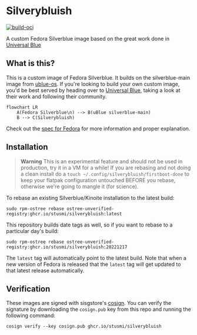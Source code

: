 # Silverybluish

[![build-oci](https://github.com/stusmi/silverybluish/actions/workflows/build.yml/badge.svg)](https://github.com/stusmi/silverybluish/actions/workflows/build.yml)

A custom Fedora Silverblue image based on the great work done in [Universal Blue](https://ublue.it)

## What is this?

This is a custom image of Fedora Silverblue. It builds on the silverblue-main image from [ublue-os](https://github.com/ublue-os/main). If you're looking to build your own custom image, you'd be best served by heading over to [Universal Blue](https://ublue.it), taking a look at their work and following their community.

```mermaid
flowchart LR
    A(Fedora Silverblue\n) --> B(uBlue silverblue-main)
    B --> C(Silverybluish)
```

Check out the [spec for Fedora](https://fedoraproject.org/wiki/Changes/OstreeNativeContainerStable) for more information and proper explanation.

## Installation

> **Warning**
> This is an experimental feature and should not be used in production, try it in a VM for a while! If you are rebasing and not doing a clean install do a `touch ~/.config/silverybluish/firstboot-done` to keep your flatpak configuration untouched BEFORE you rebase, otherwise we're going to mangle it (for science).

To rebase an existing Silverblue/Kinoite installation to the latest build:

```
sudo rpm-ostree rebase ostree-unverified-registry:ghcr.io/stusmi/silverybluish:latest
```

This repository builds date tags as well, so if you want to rebase to a particular day's build:

```
sudo rpm-ostree rebase ostree-unverified-registry:ghcr.io/stusmi/silverybluish:20221217
```

The `latest` tag will automatically point to the latest build. Note that when a new version of Fedora is released that the `latest` tag will get updated to that latest release automatically.

## Verification

These images are signed with sisgstore's [cosign](https://docs.sigstore.dev/cosign/overview/). You can verify the signature by downloading the `cosign.pub` key from this repo and running the following command:

    cosign verify --key cosign.pub ghcr.io/stusmi/silverybluish


